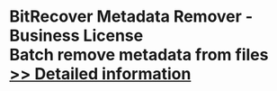 # BitRecover Metadata Remover - Business License<br />Batch remove metadata from files<br />[>> Detailed information](https://secure.shareit.com/shareit/product.html?productid=300978277&affiliateid=200057808)